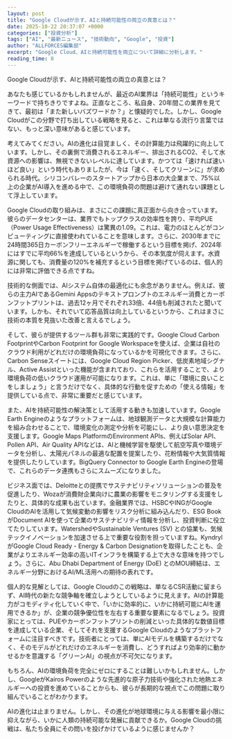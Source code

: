 ```yaml
---
layout: post
title: "Google Cloudが示す、AIと持続可能性の両立の真意とは？"
date: 2025-10-22 20:37:07 +0000
categories: ["投資分析"]
tags: ["AI", "最新ニュース", "技術動向", "Google", "投資"]
author: "ALLFORCES編集部"
excerpt: "Google Cloud、AIと持続可能性を両立について詳細に分析します。"
reading_time: 8
---
```


Google Cloudが示す、AIと持続可能性の両立の真意とは？

あなたも感じているかもしれませんが、最近のAI業界は「持続可能性」というキーワードで持ちきりですよね。正直なところ、私自身、20年間この業界を見てきて、最初は「また新しいバズワードか？」と懐疑的でした。しかし、Google Cloudがこの分野で打ち出している戦略を見ると、これは単なる流行り言葉ではない、もっと深い意味があると感じています。

考えてみてください。AIの進化は目覚ましく、その計算能力は飛躍的に向上しています。しかし、その裏側で消費されるエネルギー、排出されるCO2、そして水資源への影響は、無視できないレベルに達しています。かつては「速ければ速いほど良い」という時代もありましたが、今は「速く、そしてクリーンに」が求められる時代。シリコンバレーのスタートアップから日本の大企業まで、75%以上の企業がAI導入を進める中で、この環境負荷の問題は避けて通れない課題として浮上しています。

Google Cloudの取り組みは、まさにこの課題に真正面から向き合っています。彼らのデータセンターは、業界でもトップクラスの効率性を誇り、平均PUE（Power Usage Effectiveness）は驚異の1.09。これは、電力のほとんどがコンピューティングに直接使われていることを意味します。さらに、2030年までに24時間365日カーボンフリーエネルギーで稼働するという目標を掲げ、2024年にはすでに平均66%を達成しているというから、その本気度が伺えます。水資源に関しても、消費量の120%を補充するという目標を掲げているのは、個人的には非常に評価できる点ですね。

技術的な側面では、AIシステム自体の最適化にも余念がありません。例えば、彼らの主力AIであるGemini Appsのテキストプロンプトのエネルギー消費とカーボンフットプリントは、過去12ヶ月でそれぞれ33倍、44倍も削減されたと聞いています。しかも、それでいて応答品質は向上しているというから、これはまさに技術の本質を見抜いた改善と言えるでしょう。

そして、彼らが提供するツール群も非常に実践的です。Google Cloud Carbon FootprintやCarbon Footprint for Google Workspaceを使えば、企業は自社のクラウド利用がどれだけの環境負荷になっているかを可視化できます。さらに、Carbon Senseスイートには、Google Cloud Region Picker、低炭素地域シグナル、Active Assistといった機能が含まれており、これらを活用することで、より環境負荷の低いクラウド運用が可能になります。これは、単に「環境に良いことをしましょう」と言うだけでなく、具体的な行動を促すための「使える情報」を提供している点で、非常に重要だと感じています。

また、AIを持続可能性の解決策として活用する動きも加速しています。Google Earth Engineのようなプラットフォームは、地球観測データと大規模な計算能力を組み合わせることで、環境変化の測定や分析を可能にし、より良い意思決定を支援します。Google Maps PlatformのEnvironment APIs、例えばSolar API、Pollen API、Air Quality APIなどは、AIと機械学習を駆使して航空写真や環境データを分析し、太陽光パネルの最適な配置を提案したり、花粉情報や大気質情報を提供したりしています。BigQuery Connector to Google Earth Engineの登場で、これらのデータ連携もさらにスムーズになりました。

ビジネス面では、Deloitteとの提携でサステナビリティソリューションの普及を促進したり、Wozaが消費財企業向けに農業の影響をモニタリングする支援をしたりと、具体的な成果も出ています。金融業界では、HSBCやINGがGoogle CloudのAIを活用して気候変動の影響をリスク分析に組み込んだり、ESG BookがDocument AIを使って企業のサステナビリティ情報を分析し、投資判断に役立てたりしています。WatershedやSustainable Ventures (SV) との協業も、気候テックイノベーションを加速させる上で重要な役割を担っていますね。KyndrylがGoogle Cloud Ready - Energy & Carbon Designationを取得したことも、企業がよりエネルギー効率の高いITインフラを構築する上で大きな意味を持つでしょう。さらに、Abu Dhabi Department of Energy (DoE) とのMOU締結は、エネルギー分野におけるAI/ML活用への期待の表れです。

個人的な見解としては、Google Cloudのこの戦略は、単なるCSR活動に留まらず、AI時代の新たな競争軸を確立しようとしているように見えます。AIの計算能力がコモディティ化していく中で、「いかに効率的に、いかに持続可能にAIを運用できるか」が、企業の競争優位性を左右する重要な要素になるでしょう。投資家にとっては、PUEやカーボンフットプリントの削減といった具体的な数値目標を達成している企業、そしてそれを支援するGoogle Cloudのようなプラットフォームに注目すべきです。技術者にとっては、単にAIモデルを構築するだけでなく、そのモデルがどれだけのエネルギーを消費し、どうすればより効率的に動かせるかを意識する「グリーンAI」の視点が不可欠になります。

もちろん、AIの環境負荷を完全にゼロにすることは難しいかもしれません。しかし、GoogleがKairos Powerのような先進的な原子力技術や強化された地熱エネルギーへの投資を進めていることからも、彼らが長期的な視点でこの問題に取り組んでいることがわかります。

AIの進化は止まりません。しかし、その進化が地球環境に与える影響を最小限に抑えながら、いかに人類の持続可能な発展に貢献できるか。Google Cloudの挑戦は、私たち全員にその問いを投げかけているように感じませんか？


